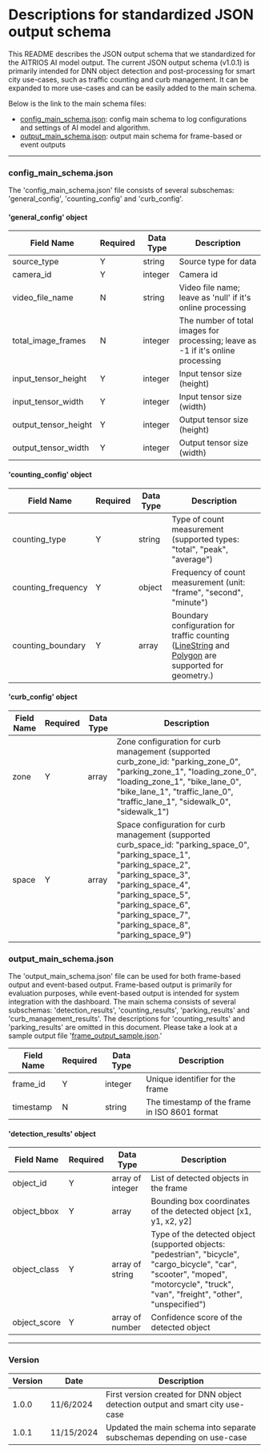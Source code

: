 # Descriptions for standardized JSON output schema

This README describes the JSON output schema that we standardized for the AITRIOS AI model output. The current JSON output schema (v1.0.1) is primarily intended for DNN object detection and post-processing for smart city use-cases, such as traffic counting and curb management. It can be expanded  to more use-cases and can be easily added to the main schema. 

Below is the link to the main schema files:
- [config_main_schema.json](https://github.com/smart-camera-engagement/eval-ai-models/blob/v1.0.1/schemas/config_main_schema.json): config main schema to log configurations and settings of AI model and algorithm.
- [output_main_schema.json](https://github.com/smart-camera-engagement/eval-ai-models/blob/v1.0.1/schemas/output_main_schema.json): output main schema for frame-based or event outputs

----

### config_main_schema.json
The 'config_main_schema.json' file consists of several subschemas: 'general_config', 'counting_config' and 'curb_config'.

#### 'general_config' object
| Field Name            | Required  | Data Type | Description |
|-----------------------|-----------|-----------|-------------|
| source_type           |   Y       | string    | Source type for data |
| camera_id             |   Y       | integer   | Camera id |
| video_file_name       |   N       | string    | Video file name; leave as 'null' if it's online processing |
| total_image_frames    |   N       | integer   | The number of total images for processing; leave as -1 if it's online processing |
| input_tensor_height   |   Y       | integer   | Input tensor size (height) |
| input_tensor_width    |   Y       | integer   | Input tensor size (width) |
| output_tensor_height  |   Y       | integer   | Output tensor size (height) |
| output_tensor_width   |   Y       | integer   | Output tensor size (width) |

#### 'counting_config' object
| Field Name            | Required  | Data Type | Description |
|-----------------------|-----------|-----------|-------------|
| counting_type   |   Y       | string   | Type of count measurement (supported types: "total", "peak", "average") |
| counting_frequency   |   Y       | object   | Frequency of count measurement (unit: "frame", "second", "minute") |
| counting_boundary   |   Y       | array   | Boundary configuration for traffic counting ([LineString](https://datatracker.ietf.org/doc/html/rfc7946#appendix-A.2) and [Polygon](https://datatracker.ietf.org/doc/html/rfc7946#appendix-A.3) are supported for geometry.)|

#### 'curb_config' object
| Field Name            | Required  | Data Type | Description |
|-----------------------|-----------|-----------|-------------|
| zone   |   Y       | array   | Zone configuration for curb management (supported curb_zone_id: "parking_zone_0", "parking_zone_1", "loading_zone_0", "loading_zone_1", "bike_lane_0", "bike_lane_1", "traffic_lane_0", "traffic_lane_1", "sidewalk_0", "sidewalk_1") |
| space   |   Y       | array   | Space configuration for curb management (supported curb_space_id: "parking_space_0", "parking_space_1", "parking_space_2", "parking_space_3", "parking_space_4", "parking_space_5", "parking_space_6", "parking_space_7", "parking_space_8", "parking_space_9") |

### output_main_schema.json
The 'output_main_schema.json' file can be used for both frame-based output and event-based output. Frame-based output is primarily for evaluation purposes, while event-based output is intended for system integration with the dashboard. The main schema consists of several subschemas: 'detection_results', 'counting_results', 'parking_results' and 'curb_management_results'. The descriptions for 'counting_results' and 'parking_results' are omitted in this document. Please take a look at a sample output file '[frame_output_sample.json](https://github.com/smart-camera-engagement/eval-ai-models/blob/v1.0.1/sample/frame_output_sample.json).'

| Field Name | Required  | Data Type | Description |
|------------|-----------|-----------|-------------|
| frame_id  |   Y       | integer    | Unique identifier for the frame |
| timestamp  |   N       | string    | The timestamp of the frame in ISO 8601 format |

#### 'detection_results' object
| Field Name | Required  | Data Type | Description |
|------------|-----------|-----------|-------------|
| object_id   |   Y       | array of integer   | List of detected objects in the frame |
| object_bbox    |   Y       | array     | Bounding box coordinates of the detected object [x1, y1, x2, y2] |
| object_class  |   Y       | array of string    | Type of the detected object (supported objects: "pedestrian", "bicycle", "cargo_bicycle", "car", "scooter", "moped", "motorcycle", "truck", "van", "freight", "other", "unspecified")|
| object_score       |   Y       | array of number    | Confidence score of the detected object |

----
### Version
|   Version  |   Date    | Description |
|------------|-----------|-------------|
| 1.0.0      | 11/6/2024 | First version created for DNN object detection output and smart city use-case |
| 1.0.1      | 11/15/2024 | Updated the main schema into separate subschemas depending on use-case |
